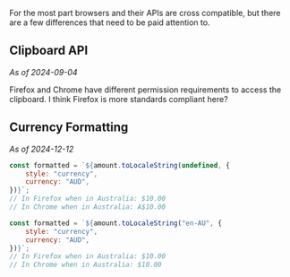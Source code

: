 For the most part browsers and their APIs are cross compatible, but there are a few differences that need to be paid attention to.

## Clipboard API

*As of 2024-09-04*

Firefox and Chrome have different permission requirements to access the clipboard. I think Firefox is more standards compliant here?

## Currency Formatting

*As of 2024-12-12*

```js
const formatted = `${amount.toLocaleString(undefined, {
	style: "currency",
	currency: "AUD",
})}`;
// In Firefox when in Australia: $10.00
// In Chrome when in Australia: A$10.00

const formatted = `${amount.toLocaleString("en-AU", {
	style: "currency",
	currency: "AUD",
})}`;
// In Firefox when in Australia: $10.00
// In Chrome when in Australia: $10.00
```